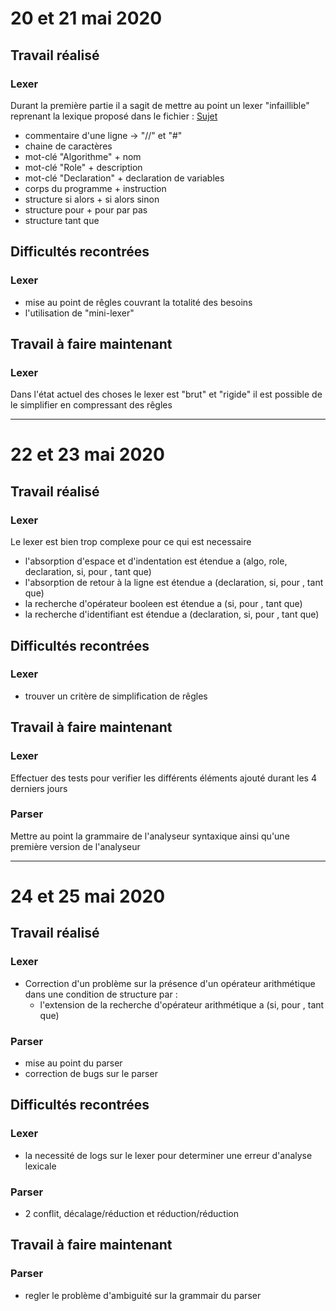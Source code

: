 # 20 et 21 mai 2020
## Travail réalisé
### Lexer
Durant la première partie il a sagit de mettre au point
un lexer "infaillible" reprenant la lexique proposé dans le fichier :
[Sujet](./doc/StageL3-CompilationWeb.pdf)
 - commentaire d'une ligne -> "//" et "#"
 - chaine de caractères
 - mot-clé "Algorithme" + nom
 - mot-clé "Role" + description
 - mot-clé "Declaration" + declaration de variables
 - corps du programme + instruction
 - structure si alors + si alors sinon
 - structure pour + pour par pas
 - structure tant que
## Difficultés recontrées
### Lexer
 - mise au point de rêgles couvrant la totalité
 des besoins
 - l'utilisation de "mini-lexer"
## Travail à faire maintenant
### Lexer
Dans l'état actuel des choses le lexer est "brut" et "rigide"
il est possible de le simplifier en compressant des rêgles

-----------------------------

# 22 et 23 mai 2020
## Travail réalisé
### Lexer
Le lexer est bien trop complexe pour ce qui est necessaire
 - l'absorption d'espace et d'indentation est étendue a (algo, role, declaration, si, pour , tant que)
 - l'absorption de retour à la ligne est étendue a (declaration, si, pour , tant que)
 - la recherche d'opérateur booleen est étendue a (si, pour , tant que)
 - la recherche d'identifiant est étendue a (declaration, si, pour , tant que)
## Difficultés recontrées
### Lexer
 - trouver un critère de simplification de rêgles
## Travail à faire maintenant
### Lexer
Effectuer des tests pour verifier les différents éléments ajouté durant les 4 derniers jours
### Parser
Mettre au point la grammaire de l'analyseur syntaxique
ainsi qu'une première version de l'analyseur

-----------------------------

# 24 et 25 mai 2020
## Travail réalisé
### Lexer
 - Correction d'un problème sur la présence d'un opérateur arithmétique dans une condition de structure par :
    - l'extension de la recherche d'opérateur arithmétique a (si, pour , tant que)
### Parser
 - mise au point du parser
 - correction de bugs sur le parser
## Difficultés recontrées
### Lexer
 - la necessité de logs sur le lexer pour determiner une erreur d'analyse lexicale
### Parser
 - 2 conflit, décalage/réduction et réduction/réduction
## Travail à faire maintenant
### Parser
 - regler le problème d'ambiguité sur la grammair du parser